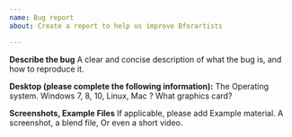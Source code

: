 ```yaml
---
name: Bug report
about: Create a report to help us improve Bforartists

---
```


**Describe the bug**
A clear and concise description of what the bug is, and how to reproduce it.

**Desktop (please complete the following information):**
The Operating system. Windows 7, 8, 10, Linux, Mac ? What graphics card? 

**Screenshots, Example Files**
If applicable, please add Example material. A screenshot, a blend file, Or even a short video.
